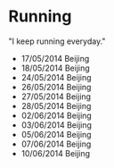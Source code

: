 Running
=======

  "I keep running everyday."

- 17/05/2014 Beijing
- 18/05/2014 Beijing
- 24/05/2014 Beijing
- 26/05/2014 Beijing
- 27/05/2014 Beijing
- 28/05/2014 Beijing
- 02/06/2014 Beijing
- 03/06/2014 Beijing
- 05/06/2014 Beijing
- 07/06/2014 Beijing
- 10/06/2014 Beijing
